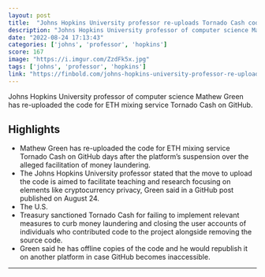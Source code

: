 ```yaml
---
layout: post
title:  "Johns Hopkins University professor re-uploads Tornado Cash code on GitHub for teaching purposes"
description: "Johns Hopkins University professor of computer science Mathew Green has re-uploaded the code for ETH mixing service Tornado Cash on GitHub."
date: "2022-08-24 17:13:43"
categories: ['johns', 'professor', 'hopkins']
score: 167
image: "https://i.imgur.com/ZzdFk5x.jpg"
tags: ['johns', 'professor', 'hopkins']
link: "https://finbold.com/johns-hopkins-university-professor-re-uploads-tornado-cash-code-on-github-for-teaching-purposes/"
---
```


Johns Hopkins University professor of computer science Mathew Green has re-uploaded the code for ETH mixing service Tornado Cash on GitHub.

## Highlights

- Mathew Green has re-uploaded the code for ETH mixing service Tornado Cash on GitHub days after the platform’s suspension over the alleged facilitation of money laundering.
- The Johns Hopkins University professor stated that the move to upload the code is aimed to facilitate teaching and research focusing on elements like cryptocurrency privacy, Green said in a GitHub post published on August 24.
- The U.S.
- Treasury sanctioned Tornado Cash for failing to implement relevant measures to curb money laundering and closing the user accounts of individuals who contributed code to the project alongside removing the source code.
- Green said he has offline copies of the code and he would republish it on another platform in case GitHub becomes inaccessible.

---
